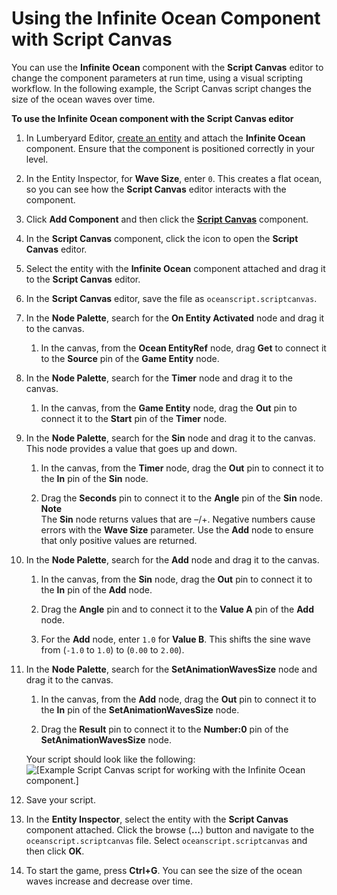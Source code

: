 # Using the Infinite Ocean Component with Script Canvas<a name="infinite-ocean-component-working-with-script-canvas"></a>

You can use the **Infinite Ocean** component with the **Script Canvas** editor to change the component parameters at run time, using a visual scripting workflow\. In the following example, the Script Canvas script changes the size of the ocean waves over time\.

**To use the **Infinite Ocean** component with the Script Canvas editor**

1. In Lumberyard Editor, [create an entity](creating-entity.md) and attach the **Infinite Ocean** component\. Ensure that the component is positioned correctly in your level\.

1. In the Entity Inspector, for **Wave Size**, enter `0`\. This creates a flat ocean, so you can see how the **Script Canvas** editor interacts with the component\.

1. Click **Add Component** and then click the **[Script Canvas](component-script-canvas.md)** component\.

1. In the **Script Canvas** component, click the icon to open the **Script Canvas** editor\.

1. Select the entity with the **Infinite Ocean** component attached and drag it to the **Script Canvas** editor\.

1. In the **Script Canvas** editor, save the file as `oceanscript.scriptcanvas`\.

1. In the **Node Palette**, search for the **On Entity Activated** node and drag it to the canvas\.

   1. In the canvas, from the **Ocean EntityRef** node, drag **Get** to connect it to the **Source** pin of the **Game Entity** node\.

1. In the **Node Palette**, search for the **Timer** node and drag it to the canvas\.

   1. In the canvas, from the **Game Entity** node, drag the **Out** pin to connect it to the **Start** pin of the **Timer** node\.

1. In the **Node Palette**, search for the **Sin** node and drag it to the canvas\. This node provides a value that goes up and down\.

   1. In the canvas, from the **Timer** node, drag the **Out** pin to connect it to the **In** pin of the **Sin** node\.

   1. Drag the **Seconds** pin to connect it to the **Angle** pin of the **Sin** node\.
**Note**  
The **Sin** node returns values that are –/\+\. Negative numbers cause errors with the **Wave Size** parameter\. Use the **Add** node to ensure that only positive values are returned\.

1. In the **Node Palette**, search for the **Add** node and drag it to the canvas\.

   1. In the canvas, from the **Sin** node, drag the **Out** pin to connect it to the **In** pin of the **Add** node\.

   1. Drag the **Angle** pin and to connect it to the **Value A** pin of the **Add** node\.

   1. For the **Add** node, enter `1.0` for **Value B**\. This shifts the sine wave from \(`-1.0` to `1.0`\) to \(`0.00` to `2.00`\)\.

1. In the **Node Palette**, search for the **SetAnimationWavesSize** node and drag it to the canvas\.

   1. In the canvas, from the **Add** node, drag the **Out** pin to connect it to the **In** pin of the **SetAnimationWavesSize** node\.

   1. Drag the **Result** pin to connect it to the **Number:0** pin of the **SetAnimationWavesSize** node\.

   Your script should look like the following:  
![\[Example Script Canvas script for working with the Infinite Ocean component.\]](http://docs.aws.amazon.com/lumberyard/latest/userguide/images/infiniteocean/infinite-ocean-component-example-script.png)

1. Save your script\.

1. In the **Entity Inspector**, select the entity with the **Script Canvas** component attached\. Click the browse \(**\.\.\.**\) button and navigate to the `oceanscript.scriptcanvas` file\. Select `oceanscript.scriptcanvas` and then click **OK**\.

1. To start the game, press **Ctrl\+G**\. You can see the size of the ocean waves increase and decrease over time\.